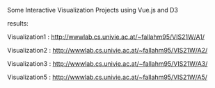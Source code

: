 Some Interactive Visualization Projects using Vue.js and D3

results:

Visualization1 : http://wwwlab.cs.univie.ac.at/~fallahm95/VIS21W/A1/

Visualization2 : http://wwwlab.cs.univie.ac.at/~fallahm95/VIS21W/A2/

Visualization3 : http://wwwlab.cs.univie.ac.at/~fallahm95/VIS21W/A3/

Visualization5 : http://wwwlab.cs.univie.ac.at/~fallahm95/VIS21W/A5/
